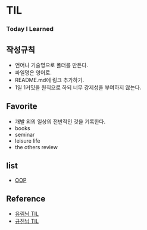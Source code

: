 # TIL
<h3>Today I Learned</h3>

## 작성규칙
  - 언어나 기술명으로 폴더를 만든다.
  - 파일명은 영어로.
  - README.md에 링크 추가하기.
  - 1일 1커밋을 원칙으로 하되 너무 강제성을 부여하지 않는다.

## Favorite
  - 개발 외의 일상의 전반적인 것을 기록한다.
  - books
  - seminar
  - leisure life
  - the others review

## list
  - [OOP](https://github.com/gwonsungjun/TIL/blob/master/OOP/Object-oriented-programming.md)



## Reference
- [유림님 TIL](https://github.com/milooy/TIL#today-i-learned)
- [규진님 TIL](https://github.com/iamkyu/TIL)
